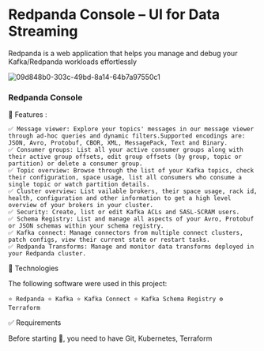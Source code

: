 # Redpanda Console – UI for Data Streaming
Redpanda is a web application that helps you manage and debug your Kafka/Redpanda workloads effortlessly


![09d848b0-303c-49bd-8a14-64b7a97550c1](https://github.com/user-attachments/assets/e83a0a47-5870-4966-8fb7-8c5162b5ea95)


### Redpanda Console
 
🎯 Features :

```
✅ Message viewer: Explore your topics' messages in our message viewer through ad-hoc queries and dynamic filters.Supported encodings are: JSON, Avro, Protobuf, CBOR, XML, MessagePack, Text and Binary.
✅ Consumer groups: List all your active consumer groups along with their active group offsets, edit group offsets (by group, topic or partition) or delete a consumer group.
✅ Topic overview: Browse through the list of your Kafka topics, check their configuration, space usage, list all consumers who consume a single topic or watch partition details.
✅ Cluster overview: List vailable brokers, their space usage, rack id, health, configuration and other information to get a high level overview of your brokers in your cluster.
✅ Security: Create, list or edit Kafka ACLs and SASL-SCRAM users.
✅ Schema Registry: List and manage all aspects of your Avro, Protobuf or JSON schemas within your schema registry.
✅ Kafka connect: Manage connectors from multiple connect clusters, patch configs, view their current state or restart tasks.
✅ Redpanda Transforms: Manage and monitor data transforms deployed in your Redpanda cluster.
```


🚀 Technologies

The following software were used in this project:

    ⭐ Redpanda ⭐ Kafka ⭐ Kafka Connect ⭐ Kafka Schema Registry ⚙️ Terraform



✅ Requirements

Before starting 🏁, you need to have Git, Kubernetes, Terraform

